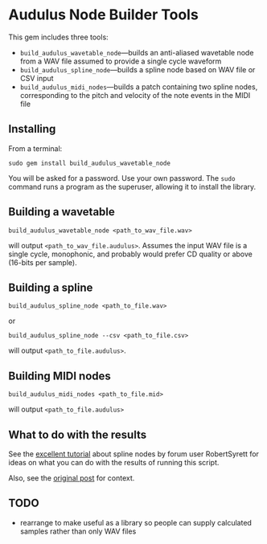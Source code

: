 # Audulus Node Builder Tools

This gem includes three tools:
- `build_audulus_wavetable_node`—builds an anti-aliased wavetable node from a WAV
  file assumed to provide a single cycle waveform
- `build_audulus_spline_node`—builds a spline node based on WAV file or CSV input
- `build_audulus_midi_nodes`—builds a patch containing two spline nodes, corresponding
  to the pitch and velocity of the note events in the MIDI file

## Installing

From a terminal:

```
sudo gem install build_audulus_wavetable_node
```

You will be asked for a password. Use your own password. The `sudo` command
runs a program as the superuser, allowing it to install the library.

## Building a wavetable

```
build_audulus_wavetable_node <path_to_wav_file.wav>
```

will output `<path_to_wav_file.audulus>`. Assumes the input WAV file is
a single cycle, monophonic, and probably would prefer CD quality or above
(16-bits per sample).

## Building a spline

```
build_audulus_spline_node <path_to_file.wav>
```
or
```
build_audulus_spline_node --csv <path_to_file.csv>
```

will output `<path_to_file.audulus>`.

## Building MIDI nodes

```
build_audulus_midi_nodes <path_to_file.mid>
```

will output `<path_to_file.audulus>`

## What to do with the results

See the [excellent tutorial](https://www.youtube.com/watch?v=nWPuRtrBfvM)
about spline nodes by forum user RobertSyrett for ideas on what you can do
with the results of running this script.

Also, see the [original post](https://forum.audulus.com/t/know-your-nodes-pt-5-5-5-splines-streamlining-a-large-patch/506)
for context.

## TODO

- rearrange to make useful as a library so people can supply calculated
  samples rather than only WAV files
